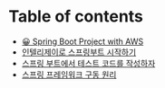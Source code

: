 # Table of contents

* [😀 Spring Boot Project with AWS](README.md)
* [인텔리제이로 스프링부트 시작하기](undefined.md)
* [스프링 부트에서 테스트 코드를 작성하자](undefined-1.md)
* [스프링 프레임워크 구동 원리](undefined-2.md)

